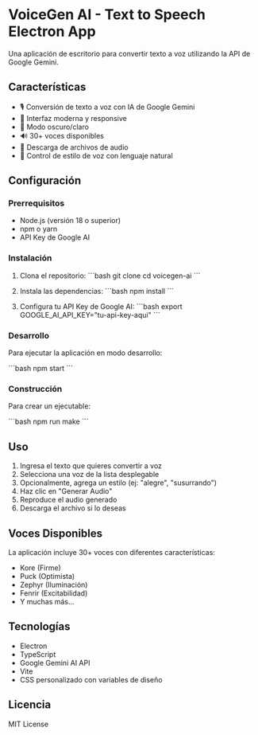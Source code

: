 # VoiceGen AI - Text to Speech Electron App

Una aplicación de escritorio para convertir texto a voz utilizando la API de Google Gemini.

## Características

- 🎙️ Conversión de texto a voz con IA de Google Gemini
- 🎨 Interfaz moderna y responsive
- 🌙 Modo oscuro/claro
- 🔊 30+ voces disponibles
- 💾 Descarga de archivos de audio
- 🎯 Control de estilo de voz con lenguaje natural

## Configuración

### Prerrequisitos

- Node.js (versión 18 o superior)
- npm o yarn
- API Key de Google AI

### Instalación

1. Clona el repositorio:
\`\`\`bash
git clone <repository-url>
cd voicegen-ai
\`\`\`

2. Instala las dependencias:
\`\`\`bash
npm install
\`\`\`

3. Configura tu API Key de Google AI:
\`\`\`bash
export GOOGLE_AI_API_KEY="tu-api-key-aqui"
\`\`\`

### Desarrollo

Para ejecutar la aplicación en modo desarrollo:

\`\`\`bash
npm start
\`\`\`

### Construcción

Para crear un ejecutable:

\`\`\`bash
npm run make
\`\`\`

## Uso

1. Ingresa el texto que quieres convertir a voz
2. Selecciona una voz de la lista desplegable
3. Opcionalmente, agrega un estilo (ej: "alegre", "susurrando")
4. Haz clic en "Generar Audio"
5. Reproduce el audio generado
6. Descarga el archivo si lo deseas

## Voces Disponibles

La aplicación incluye 30+ voces con diferentes características:
- Kore (Firme)
- Puck (Optimista)
- Zephyr (Iluminación)
- Fenrir (Excitabilidad)
- Y muchas más...

## Tecnologías

- Electron
- TypeScript
- Google Gemini AI API
- Vite
- CSS personalizado con variables de diseño

## Licencia

MIT License

